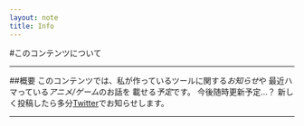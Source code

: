 ```yaml
---
layout: note
title: Info
---
```


#このコンテンツについて
***
##概要
このコンテンツでは、私が作っているツールに関する*お知らせ*や 
最近ハマっている*アニメ/ゲーム*のお話を 
載せる*予定*です。
今後随時更新予定...？
新しく投稿したら多分[Twitter](https://twitter.com/2mon00 "@2mon00")でお知らせします。
***
